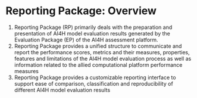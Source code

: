 # Reporting Package: Overview
1. Reporting Package (RP) primarily deals with the preparation and presentation of AI4H model evaluation results generated by the Evaluation Package (EP) of the AI4H assessment platform.
2. Reporting Package provides a unified structure to communicate and report the performance scores, metrics and their measures, properties, features and limitations of the AI4H model evaluation process as well as information related to the allied computational platform performance measures
3. Reporting Package provides a customizable reporting interface to support ease of comparison,  classification and reproducibility of different AI4H model evaluation results
